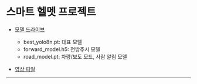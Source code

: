 # 스마트 헬멧 프로젝트

- [모델 드라이브](https://drive.google.com/drive/folders/1Pb3TKD1O91hMK6iFcqyvg7SSNU9Xag2y)

  - best_yolo8n.pt: 대표 모델
  - forward_model.h5: 전방주시 모델
  - road_model.pt: 차량/보도 모드, 사람 알림 모델

- [영상 파일](https://drive.google.com/file/d/1TbS0QxE54gwC8ElHs2U6nVUSA3Hy1Uxa/view)

---
